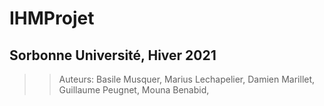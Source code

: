 # IHMProjet
## Sorbonne Université, Hiver 2021

>> Auteurs:
Basile Musquer,
Marius Lechapelier,
Damien Marillet,
Guillaume Peugnet,
Mouna Benabid,
